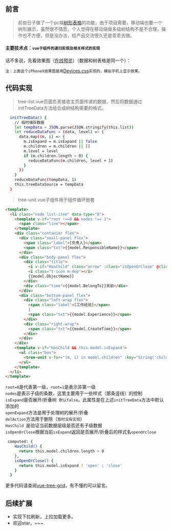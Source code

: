 ## 前言

> 前些日子做了一个pc端[树形表格](https://github.com/Inception-entry/vue-tree-grid)的功能，由于项目需要，移动端也要一个树形展示，虽然很不情愿，个人觉得在移动端做多级树结构不是不合理，操作也不方便，但是没办法，给产品交流很久还是乖乖去做。

#### 主要技术点：`vue子组件的递归实现及相关样式的实现`
话不多说，先看效果图（[在线预览](https://github.com/Inception-entry/vue-tree-grid/blob/master/dist/#/mobile)）（数据和树表格是同一个）：

`注：上面这个iPhoneX效果图是用`[Devices.css](https://picturepan2.github.io/devices.css/)`实现的，模拟手机上显示效果。`

## 代码实现

> tree-list.vue页面负责接收主页面传递的数据，然后将数据通过initTreeData方法组合成树结构需要的格式。
```bash
  initTreeData() {
    // 临时储存数据
    let tempData = JSON.parse(JSON.stringify(this.list))
    let reduceDataFunc = (data, level) => {
      data.map((m, i) => {
        m.isExpand = m.isExpand || false
        m.children = m.children || []
        m.level = level
        if (m.children.length > 0) {
          reduceDataFunc(m.children, level + 1)
        }
      })
    }
    reduceDataFunc(tempData, 1)
    this.treeDataSource = tempData
  }
```
> tree-unit.vue子组件用于组件循环嵌套
```html
<template>
  <li class="node list-item" data-type="0">
    <template v-if="root !==0 && nodes !== 1">
      <span class="line"></span>
    </template>
    <div class="contanier flex">
      <div class="small-panel flex">
        <span class="label">[负责人]</span>
        <span class="txt">{{model.ResponsibleName}}</span>
      </div>
      <div class="body-panel flex">
        <div class="title">
          <i v-if="HasChild" class="arrow" :class="isOpenOrClose" @click="openExpand(model)"></i>
          <i class="t-icon m-dep"></i>
          {{model.ObjectName}}
        </div>
        <div class="time">{{model.BelongTo}}天前</div>
      </div>
      <div class="bottom-panel flex">
        <div class="left-wrap flex">
          <span class="label">[工作经验]</span>
          |
          <span class="txt">{{model.Experience}}</span>
        </div>
        <div class="right-wrap">
          <span class="txt">{{model.CreateTime}}</span>
        </div>
      </div>
    </div>
    <template v-if="HasChild && this.model.isExpand">
      <ul class="box">
        <tree-unit v-for="(m, i) in model.children" :key="String('child_node'+i)" :num='i' :root="1" @openExpand="openExpand" @delAction="delAction" :nodes.sync="model.children.length" :model.sync="m"></tree-unit>
      </ul>
    </template>
  </li>
</template>
```
`root=0`是代表第一级，`root=1`是表示非第一级<br>
`nodes`是表示子级的条数，这里主要用于一些样式（那条竖线）的控制<br>
`isExpand`是否展开/折叠树` 默认false`。此属性是在上述`initTreeData`方法中默认添加的<br>
`openExpand`方法是用于处理树的展开/折叠<br>
`delAction`方法用于删除（`暂时没有实现`）<br>
`HasChild `是验证当前数据层级是否还有子级数据<br>
`isOpenOrClose`根据当前`isExpand`返回是否展开/折叠后的样式名`open`or`close`
```bash
 computed: {
    HasChild() {
      return this.model.children.length > 0
    },
    isOpenOrClose() {
      return this.model.isExpand ? 'open' : 'close'
    }
  }
```
更多代码请查阅[vue-tree-grid](https://github.com/Inception-entry/vue-tree-grid/blob/master/src/components/h5/mobile.md)，有不懂的可以留言。
## 后续扩展
- 实现下拉刷新，上拉加载更多。
- 欢迎star，~~~

